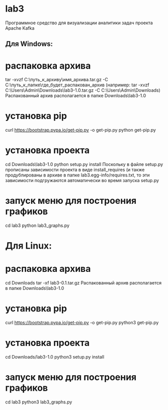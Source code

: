 # lab3
Программное средство для визуализации аналитики задач проекта Apache Kafka
## Для Windows:
# распаковка архива
tar -xvzf C:\путь_к_архиву\имя_архива.tar.gz -C C:\путь_к_папке\где_будет_распакован_архив
(например: tar -xvzf C:\Users\Admin\Downloads\lab3-1.0.tar.gz -C C:\Users\Admin\Downloads\)
Распакованный архив располагается в папке Downloads\lab3-1.0
# установка pip
curl https://bootstrap.pypa.io/get-pip.py -o get-pip.py
python get-pip.py
# установка проекта 
cd Downloads\lab3-1.0
python setup.py install
Поскольку в файле setup.py прописаны зависимости проекта в виде install_requires (и также продублированы в архиве в папке lab3.egg-info/requires.txt, то эти зависимости подгружаются автоматически во время запуска setup.py
# запуск меню для построения графиков
cd lab3
python lab3_graphs.py
# Для Linux:
# распаковка архива
cd Downloads
tar -xf lab3-0.1.tar.gz
Распакованный архив располагается в папке Downloads\lab3-1.0
# установка pip
curl https://bootstrap.pypa.io/get-pip.py -o get-pip.py
python3 get-pip.py
# установка проекта 
cd Downloads/lab3-1.0
python3 setup.py install
# запуск меню для построения графиков
cd lab3
python3 lab3_graphs.py
